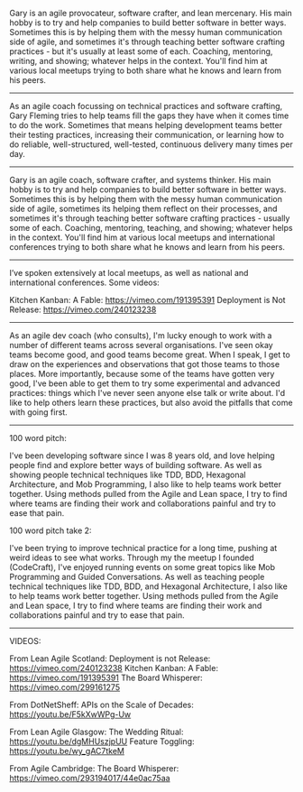 Gary is an agile provocateur, software crafter, and lean mercenary. His main hobby is to try and help companies to build better software in better ways. Sometimes this is by helping them with the messy human communication side of agile, and sometimes it's through teaching better software crafting practices - but it's usually at least some of each. Coaching, mentoring, writing, and showing; whatever helps in the context. You'll find him at various local meetups trying to both share what he knows and learn from his peers.

---

As an agile coach focussing on technical practices and software crafting, Gary Fleming tries to help teams fill the gaps they have when it comes time to do the work. Sometimes that means helping development teams better their testing practices, increasing their communication, or learning how to do reliable, well-structured, well-tested, continuous delivery many times per day.

---

Gary is an agile coach, software crafter, and systems thinker. His main hobby is to try and help companies to build better software in better ways. Sometimes this is by helping them with the messy human communication side of agile, sometimes its helping them reflect on their processes, and sometimes it's through teaching better software crafting practices - usually some of each. Coaching, mentoring, teaching, and showing; whatever helps in the context. You'll find him at various local meetups and international conferences trying to both share what he knows and learn from his peers.

---

I’ve spoken extensively at local meetups, as well as national and international conferences. Some videos:

Kitchen Kanban: A Fable: https://vimeo.com/191395391 Deployment is Not Release: https://vimeo.com/240123238


---

As an agile dev coach (who consults), I'm lucky enough to work with a number of different teams across several organisations. I've seen okay teams become good, and good teams become great. When I speak, I get to draw on the experiences and observations that got those teams to those places.
More importantly, because some of the teams have gotten very good, I've been able to get them to try some experimental and advanced practices: things which I've never seen anyone else talk or write about. I'd like to help others learn these practices, but also avoid the pitfalls that come with going first.

---

100 word pitch:

I've been developing software since I was 8 years old, and love helping people find and explore better ways of building software. As well as showing people technical techniques like TDD, BDD, Hexagonal Architecture, and Mob Programming, I also like to help teams work better together. Using methods pulled from the Agile and Lean space, I try to find where teams are finding their work and collaborations painful and try to ease that pain.

100 word pitch take 2:

I've been trying to improve technical practice for a long time, pushing at weird ideas to see what works. Through my the meetup I founded (CodeCraft), I've enjoyed running events on some great topics like Mob Programming and Guided Conversations. As well as teaching people technical techniques like TDD, BDD, and Hexagonal Architecture, I also like to help teams work better together. Using methods pulled from the Agile and Lean space, I try to find where teams are finding their work and collaborations painful and try to ease that pain.

---

VIDEOS:

From Lean Agile Scotland:
Deployment is not Release: https://vimeo.com/240123238
Kitchen Kanban: A Fable: https://vimeo.com/191395391
The Board Whisperer: https://vimeo.com/299161275

From DotNetSheff:
APIs on the Scale of Decades: https://youtu.be/F5kXwWPg-Uw

From Lean Agile Glasgow:
The Wedding Ritual: https://youtu.be/dgMHUszjpUU
Feature Toggling: https://youtu.be/wy_gAC7tkeM

From Agile Cambridge:
The Board Whisperer: https://vimeo.com/293194017/44e0ac75aa
